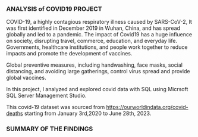 ### ANALYSIS of COVID19 PROJECT
COVID-19, a highly contagious respiratory illness caused by SARS-CoV-2, It was first identified in December 2019 in Wuhan, China, and has spread globally and led to a pandemic.
The impact of Covid19 has a huge influence on society, disrupting travel, commerce, education, and everyday life. Governments, healthcare institutions, and people work together to reduce impacts and promote the development of vaccines.

Global preventive measures, including handwashing, face masks, social distancing, and avoiding large gatherings, control virus spread and provide global vaccines.

In this project, I analyzed and explored covid data with SQL using Micrsoft SQL Server Management Studio.

This covid-19 dataset was sourced from https://ourworldindata.org/covid-deaths starting from January 3rd,2020 to June 28th, 2023.

### SUMMARY OF THE FINDINGS 

